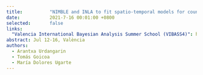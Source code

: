 ```yaml
---
title:          "NIMBLE and INLA to fit spatio-temporal models for count data: a comparison study"
date:           2021-7-16 00:01:00 +0800
selected:       false
links:
  "Valencia International Bayesian Analysis Summer School (VIBASS4)": http://vabar.es/events/vibass4/  
abstract: Jul 12-16, València
authors:
  - Arantxa Urdangarin
  - Tomás Goicoa
  - María Dolores Ugarte
---
```


